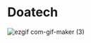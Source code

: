 # Doatech

![ezgif com-gif-maker (3)](https://user-images.githubusercontent.com/44590705/161434019-809c3abd-8f26-469b-909f-984ec0e7e186.gif)

